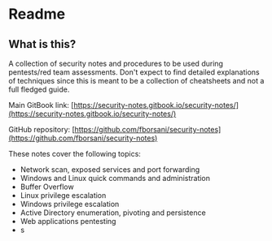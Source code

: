 # Readme

## What is this?

A collection of security notes and procedures to be used during pentests/red team assessments. Don't expect to find detailed explanations of techniques since this is meant to be a collection of cheatsheets and not a full fledged guide.

Main GitBook link: [https://security-notes.gitbook.io/security-notes/](https://security-notes.gitbook.io/security-notes/)

GitHub repository: [https://github.com/fborsani/security-notes](https://github.com/fborsani/security-notes)

These notes cover the following topics:

* Network scan, exposed services and port forwarding
* Windows and Linux quick commands and administration
* Buffer Overflow
* Linux privilege escalation
* Windows privilege escalation
* Active Directory enumeration, pivoting and persistence
* Web applications pentesting
* s
